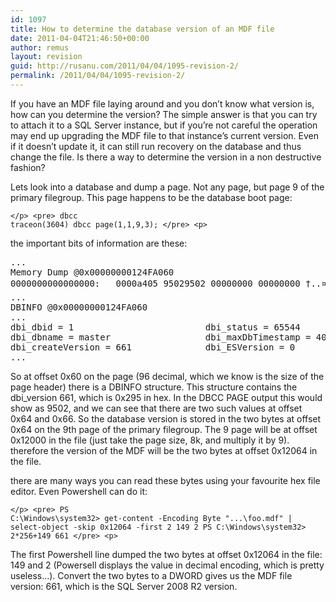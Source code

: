 ```yaml
---
id: 1097
title: How to determine the database version of an MDF file
date: 2011-04-04T21:46:50+00:00
author: remus
layout: revision
guid: http://rusanu.com/2011/04/04/1095-revision-2/
permalink: /2011/04/04/1095-revision-2/
---
```

If you have an MDF file laying around and you don&#8217;t know what version is, how can you determine the version? The simple answer is that you can try to attach it to a SQL Server instance, but if you&#8217;re not careful the operation may end up upgrading the MDF file to that instance&#8217;s current version. Even if it doesn&#8217;t update it, it can still run recovery on the database and thus change the file. Is there a way to determine the version in a non destructive fashion?

Lets look into a database and dump a page. Not any page, but page 9 of the primary filegroup. This page happens to be the database boot page:

<code class="prettyprint lang-sql">&lt;/p>
&lt;pre>
dbcc traceon(3604)
dbcc page(1,1,9,3);
&lt;/pre>
&lt;p></code>

the important bits of information are these:

<pre>...
Memory Dump @0x00000000124FA060
0000000000000000:   0000a405 95029502 00000000 00000000 †..¤........... 
...
DBINFO @0x00000000124FA060
...
dbi_dbid = 1                         dbi_status = 65544                   dbi_nextid = 1723153184
dbi_dbname = master                  dbi_maxDbTimestamp = 4000            dbi_version = 661
dbi_createVersion = 661              dbi_ESVersion = 0                    
...
</pre>

So at offset 0x60 on the page (96 decimal, which we know is the size of the page header) there is a DBINFO structure. This structure contains the dbi_version 661, which is 0x295 in hex. In the DBCC PAGE output this would show as 9502, and we can see that there are two such values at offset 0x64 and 0x66. So the database version is stored in the two bytes at offset 0x64 on the 9th page of the primary filegroup. The 9 page will be at offset 0x12000 in the file (just take the page size, 8k, and multiply it by 9). therefore the version of the MDF will be the two bytes at offset 0x12064 in the file.

there are many ways you can read these bytes using your favourite hex file editor. Even Powershell can do it:

<code class="prettyprint lang-sql">&lt;/p>
&lt;pre>
PS C:\Windows\system32> get-content -Encoding Byte "...\foo.mdf" | select-object -skip 0x12064 -first 2
149
2
PS C:\Windows\system32> 2*256+149
661
&lt;/pre>
&lt;p></code>

The first Powershell line dumped the two bytes at offset 0x12064 in the file: 149 and 2 (Powersell displays the value in decimal encoding, which is pretty useless&#8230;). Convert the two bytes to a DWORD gives us the MDF file version: 661, which is the SQL Server 2008 R2 version.
